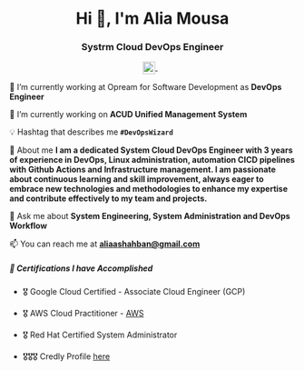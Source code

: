 <h1 align="center">Hi 👋, I'm Alia Mousa</h1>
<h3 align="center">Systrm Cloud DevOps Engineer</h3>

<p align="center">
<a href="https://www.linkedin.com/in/alia-shaban/" target="blank">
  <img align="center" src="https://cdn.jsdelivr.net/npm/simple-icons@3/icons/linkedin.svg" alt="yatharth7" width="22px" />
</a>
  &nbsp;&nbsp;
</p>

🏢 I’m currently working at Opream for Software Development as **DevOps Engineer**

🌱 I’m currently working on **ACUD Unified Management System**

💡 Hashtag that describes me **`#DevOpsWizard`**

📝 About me  **I am a dedicated System Cloud DevOps Engineer with 3 years of experience in DevOps, Linux administration, automation CICD pipelines with Github Actions and Infrastructure management. I am passionate about continuous learning and skill improvement, always eager to embrace new technologies and methodologies to enhance my expertise and contribute effectively to my team and projects.**

💬 Ask me about **System Engineering, System Administration and DevOps Workflow**

📫 You can reach me at **aliaashahban@gmail.com**

##### 🧾 Certifications I have Accomplished

- 🎖 Google Cloud Certified - Associate Cloud Engineer (GCP) 

- 🎖 AWS Cloud Practitioner - [AWS](https://www.credly.com/badges/8cb93622-aa50-4527-b87e-7403ce7c20bf/public_url)

- 🎖 Red Hat Certified System Administrator

- 🎖🎖🎖 Credly Profile [here](https://www.credly.com/users/alia-mousa)
